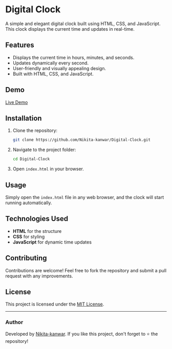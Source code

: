 
# Digital Clock

A simple and elegant digital clock built using HTML, CSS, and JavaScript. This clock displays the current time and updates in real-time.

## Features
- Displays the current time in hours, minutes, and seconds.
- Updates dynamically every second.
- User-friendly and visually appealing design.
- Built with HTML, CSS, and JavaScript.

## Demo
[Live Demo](https://nikita-kanwar.github.io/Digital-Clock/)

## Installation
1. Clone the repository:
   ```sh
   git clone https://github.com/Nikita-kanwar/Digital-Clock.git
   ```
2. Navigate to the project folder:
   ```sh
   cd Digital-Clock
   ```
3. Open `index.html` in your browser.

## Usage
Simply open the `index.html` file in any web browser, and the clock will start running automatically.

## Technologies Used
- **HTML** for the structure
- **CSS** for styling
- **JavaScript** for dynamic time updates

## Contributing
Contributions are welcome! Feel free to fork the repository and submit a pull request with any improvements.

## License
This project is licensed under the [MIT License](LICENSE).

---

### Author
Developed by [Nikita-kanwar](https://github.com/Nikita-kanwar). If you like this project, don't forget to ⭐ the repository!

